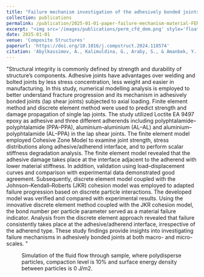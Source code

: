 ```yaml
---
title: "Failure mechanism investigation of the adhesively bonded joints using Finite Element and Discrete Element methods"
collection: publications
permalink: /publication/2025-01-01-paper-failure-mechanism-material-FEMDEM
excerpt: "<img src='/images/publications/perm_cfd_dem.png' style='float:left;width:120px;height:73px;'>"
date: 2025-01-01
venue: 'Composite Structures'
paperurl: 'https://doi.org/10.1016/j.compstruct.2024.118574'
citation: 'Abylkassimov, A., Kalimuldina, G., Araby, S., & Amanbek, Y. (2025). Failure mechanism investigation of the adhesively bonded joints using Finite Element and Discrete Element methods. Composite Structures, 351, 118574.'
---
```


"Structural integrity is commonly defined by strength and durability of structure’s components. Adhesive joints have advantages over welding and bolted joints by less stress concentration, less weight and easier 
in manufacturing. In this study, numerical modelling analysis is employed to better understand fracture progression and its mechanism in adhesively bonded joints (lap shear joints) subjected to axial loading. 
Finite element method and discrete element method were used to predict strength and damage propagation of single lap joints. The study utilized Loctite EA 9497 epoxy as adhesive and three different adherends 
including polyphtalamide–polyphtalamide (PPA–PPA), aluminium–aluminium (AL–AL) and aluminium–polyphtalamide (AL–PPA) in the lap shear joints. The finite element model employed Cohesive Zone Model to examine joint 
strength, stress distributions along adhesive/adherend interface, and to perform scalar stiffness degradation analysis. The finite element model revealed that the adhesive damage takes place at the interface 
adjacent to the adherend with lower material stiffness. In addition, validation using load–displacement curves and comparison with experimental data demonstrated good agreement. Subsequently, discrete element 
model coupled with the Johnson–Kendall–Roberts (JKR) cohesion model was employed to adapted failure progression based on discrete particle interactions. The developed model was verified and compared with experimental 
results. Using the innovative discrete element method coupled with the JKR cohesion model, the bond number per particle parameter served as a material failure indicator. Analysis from the discrete element approach 
revealed that failure consistently takes place at the adhesive/adherend interface, irrespective of the adherend type. These study findings provide insights into investigating failure mechanisms in adhesively bonded 
joints at both macro- and micro-scales.
 "
 
 
 <figure>
  <p align="center">
  <div class="image_resize">
  <img src="/images/animations/Video_permeability_medium.gif"  alt="">
  <figcaption> Simulation of the fluid flow through sample, where polydisperse particles, compaction level is 10% and surface energy density between particles is 0 J/m2.</figcaption>
  </div>
  </p>
</figure>

